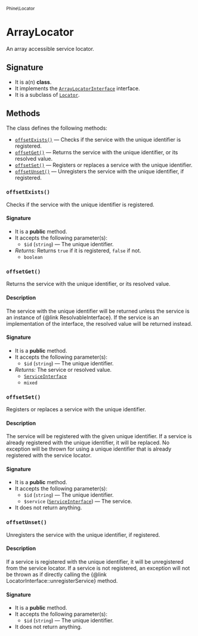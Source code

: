 <small>Phine\Locator</small>

ArrayLocator
============

An array accessible service locator.

Signature
---------

- It is a(n) **class**.
- It implements the [`ArrayLocatorInterface`](../../Phine/Locator/ArrayLocatorInterface.md) interface.
- It is a subclass of [`Locator`](../../Phine/Locator/Locator.md).

Methods
-------

The class defines the following methods:

- [`offsetExists()`](#offsetExists) &mdash; Checks if the service with the unique identifier is registered.
- [`offsetGet()`](#offsetGet) &mdash; Returns the service with the unique identifier, or its resolved value.
- [`offsetSet()`](#offsetSet) &mdash; Registers or replaces a service with the unique identifier.
- [`offsetUnset()`](#offsetUnset) &mdash; Unregisters the service with the unique identifier, if registered.

### `offsetExists()` <a name="offsetExists"></a>

Checks if the service with the unique identifier is registered.

#### Signature

- It is a **public** method.
- It accepts the following parameter(s):
    - `$id` (`string`) &mdash; The unique identifier.
- _Returns:_ Returns `true` if it is registered, `false` if not.
    - `boolean`

### `offsetGet()` <a name="offsetGet"></a>

Returns the service with the unique identifier, or its resolved value.

#### Description

The service with the unique identifier will be returned unless the
service is an instance of {@link ResolvableInterface}. If the service
is an implementation of the interface, the resolved value will be
returned instead.

#### Signature

- It is a **public** method.
- It accepts the following parameter(s):
    - `$id` (`string`) &mdash; The unique identifier.
- _Returns:_ The service or resolved value.
    - [`ServiceInterface`](../../Phine/Locator/Service/ServiceInterface.md)
    - `mixed`

### `offsetSet()` <a name="offsetSet"></a>

Registers or replaces a service with the unique identifier.

#### Description

The service will be registered with the given unique identifier. If
a service is already registered with the unique identifier, it will
be replaced. No exception will be thrown for using a unique identifier
that is already registered with the service locator.

#### Signature

- It is a **public** method.
- It accepts the following parameter(s):
    - `$id` (`string`) &mdash; The unique identifier.
    - `$service` ([`ServiceInterface`](../../Phine/Locator/Service/ServiceInterface.md)) &mdash; The service.
- It does not return anything.

### `offsetUnset()` <a name="offsetUnset"></a>

Unregisters the service with the unique identifier, if registered.

#### Description

If a service is registered with the unique identifier, it will be
unregistered from the service locator. If a service is not registered,
an exception will not be thrown as if directly calling the
{@link LocatorInterface::unregisterService} method.

#### Signature

- It is a **public** method.
- It accepts the following parameter(s):
    - `$id` (`string`) &mdash; The unique identifier.
- It does not return anything.

